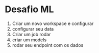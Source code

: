 # Desafio ML

1. Criar um novo workspace e configurar
2. configurar seu data
3. Criar um job rodar
4. criar um models
5. rodar seu endpoint com os dados
